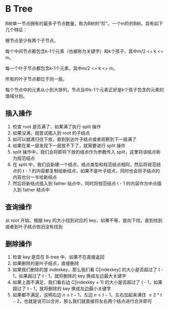 # B Tree

B树单一节点拥有的最多子节点数量，称为B树的“阶”。一个m阶的B树，具有如下几个特征：

根节点至少有两个子节点。

每个中间节点都包含k-1个元素（也被称为关键字）和k个孩子，其中m/2 <= k <= m。

每一个叶子节点都包含k-1个元素，其中m/2 <= k <= m。

所有的叶子节点都位于同一层。

每个节点中的元素从小到大排列，节点当中k-1个元素正好是k个孩子包含的元素的值域分划。

## 插入操作

1. 检查 root 是否满了，如果满了执行 split 操作
2. 如果没满，就尝试插入到 root 的子结点
3. 如可以就递归往下放，直到到达叶子结点或者观察到下一层满了
4. 如果在某一层发现下一层放不下了，就需要进行 split 操作
5. split 操作中，我们会将即将下放的结点作为参数传入 split，这里将该结点称为规范结点
6. 在 split 中，我们会新建一个结点，结点类型和规范结点相同，然后将规范结点的 t - 1 的内容都复制给新结点，如果不是叶子结点，同时也会将子结点的内容也分一半给新结点
7. 然后将新结点插入到 father 结点中，同时将规范结点 t - 1 的内容作为中点插入到 father 结点中

## 查询操作

从 root 开始，根据 key 的大小找到对应的 key，如果不等，就向下找，直到找到或者到叶子结点依旧没有找到

## 删除操作

1. 检查 key 是否在 B-tree 中，如果不在直接返回
2. 如果删除的是叶子结点，直接删除
3. 如果我们删除的是 indexkey，那么我们看 C[indexkey] 的大小是否超过了 t - 1，如果超过了 t - 1，就将删除的 key 换成左边最大关键字
4. 如果上面不满足，我们看右边 C[indexkey + 1] 的大小是否超过了 t - 1，如果超过了 t - 1，就将删除的 key 换成左边最小关键字
5. 如果都不满足，说明右边 $n \le t - 1$，左边 $n \le t - 1$，左右加起来满住 $\le 2 * t - 2$，也就是说可以合并，那么我们就直接将左右两个结点进行合并即可